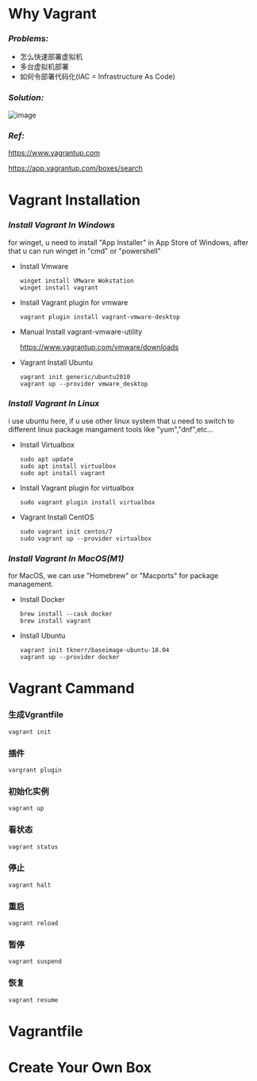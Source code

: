 # Why Vagrant

### *Problems:*
+ 怎么快速部署虚拟机
+ 多台虚拟机部署
+ 如何令部署代码化(IAC = Infrastructure As Code)

### *Solution:*

![image](https://user-images.githubusercontent.com/9009522/172375429-358df76e-3a33-4386-b536-b5d5edaf7f12.png)


### *Ref:*

https://www.vagrantup.com

https://app.vagrantup.com/boxes/search

# Vagrant Installation

### *Install Vagrant In Windows*

for winget, u need to install "App Installer" in App Store of Windows, after that u can run winget in "cmd" or "powershell"

+ Install Vmware
  ```
  winget install VMware Wokstation
  winget install vagrant
  ```
+ Install Vagrant plugin for vmware
  ```
  vagrant plugin install vagrant-vmware-desktop
  ```
+ Manual Install vagrant-vmware-utility

  https://www.vagrantup.com/vmware/downloads
  
+ Vagrant Install Ubuntu
  ```
  vagrant init generic/ubuntu2010
  vagrant up --provider vmware_desktop
  ```


### *Install Vagrant In Linux*
i use ubuntu here, if u use other linux system that u need to switch to different linux package mangament tools like "yum","dnf",etc...

+ Install Virtualbox
  ```
  sudo apt update
  sudo apt install virtualbox
  sudo apt install vagrant
  ```
+ Install Vagrant plugin for virtualbox
  ```
  sudo vagrant plugin install virtualbox
  ```
+ Vagrant Install CentOS
  ```
  sudo vagrant init centos/7
  sudo vagrant up --provider virtualbox
  ```

### *Install Vagrant In MacOS(M1)*
for MacOS, we can use "Homebrew" or "Macports" for package management.

+ Install Docker
  ```
  brew install --cask docker
  brew install vagrant
  ```

+ Install Ubuntu
  ```
  vagrant init tknerr/baseimage-ubuntu-18.04
  vagrant up --provider docker
  ```
# Vagrant Cammand
### 生成Vgrantfile
```
vagrant init
```
### 插件
```
vargrant plugin
```
### 初始化实例
```
vagrant up
```
### 看状态
```
vagrant status
```
### 停止
```
vagrant halt
```
### 重启
```
vagrant reload
```
### 暂停
```
vagrant suspend
```
### 恢复
```
vagrant resume
```

# Vagrantfile
# Create Your Own Box
